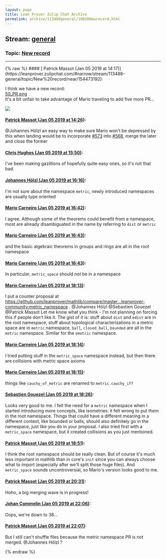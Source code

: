 ```yaml
---
layout: page
title: Lean Prover Zulip Chat Archive 
permalink: archive/113488general/10826Newrecord.html
---
```


## Stream: [general](https://leanprover-community.github.io/archive/113488general/index.html)
### Topic: [New record](https://leanprover-community.github.io/archive/113488general/10826Newrecord.html)

---

<base href="https://leanprover.zulipchat.com">
{% raw %}
#### [ Patrick Massot (Jan 05 2019 at 14:17)](https://leanprover.zulipchat.com/#narrow/stream/113488-general/topic/New%20record/near/154473192):
<p>I think we have a new record:<br>
<a href="/user_uploads/3121/J7QL1y-Fi-LLiwjUiJbZUq5J/50_PR.png" target="_blank" title="50_PR.png">50_PR.png</a> <br>
It's a bit unfair to take advantage of Mario traveling to add five more PR...</p>
<div class="message_inline_image"><a href="/user_uploads/3121/J7QL1y-Fi-LLiwjUiJbZUq5J/50_PR.png" target="_blank" title="50_PR.png"><img src="/user_uploads/3121/J7QL1y-Fi-LLiwjUiJbZUq5J/50_PR.png"></a></div>

#### [ Patrick Massot (Jan 05 2019 at 14:26)](https://leanprover.zulipchat.com/#narrow/stream/113488-general/topic/New%20record/near/154473468):
<p><span class="user-mention" data-user-id="110294">@Johannes Hölzl</span> an easy way to make sure Mario won't be depressed by this when landing  would be to  incorporate <a href="https://github.com/leanprover/mathlib/issues/573" target="_blank" title="https://github.com/leanprover/mathlib/issues/573">#573</a> into <a href="https://github.com/leanprover/mathlib/issues/568" target="_blank" title="https://github.com/leanprover/mathlib/issues/568">#568</a>, merge the later and close the former</p>

#### [ Chris Hughes (Jan 05 2019 at 15:50)](https://leanprover.zulipchat.com/#narrow/stream/113488-general/topic/New%20record/near/154475852):
<p>I've been making gazillions of hopefully quite easy ones, so it's not that bad.</p>

#### [ Johannes Hölzl (Jan 05 2019 at 16:16)](https://leanprover.zulipchat.com/#narrow/stream/113488-general/topic/New%20record/near/154476613):
<p>I'm not sure about the namespace <code>metric</code>, newly introduced namespaces are usually type oriented</p>

#### [ Mario Carneiro (Jan 05 2019 at 16:42)](https://leanprover.zulipchat.com/#narrow/stream/113488-general/topic/New%20record/near/154477440):
<p>I agree. Although some of the theorems could benefit from a namespace, most are already disambiguated in the name by referring to <code>dist</code> or <code>metric</code></p>

#### [ Mario Carneiro (Jan 05 2019 at 16:43)](https://leanprover.zulipchat.com/#narrow/stream/113488-general/topic/New%20record/near/154477453):
<p>and the basic algebraic theorems in groups and rings are all in the root namespace</p>

#### [ Mario Carneiro (Jan 05 2019 at 16:43)](https://leanprover.zulipchat.com/#narrow/stream/113488-general/topic/New%20record/near/154477455):
<p>In particular, <code>metric_space</code> should <em>not</em> be in a namespace</p>

#### [ Mario Carneiro (Jan 05 2019 at 18:13)](https://leanprover.zulipchat.com/#narrow/stream/113488-general/topic/New%20record/near/154480237):
<p>I put a counter proposal at <a href="https://github.com/leanprover/mathlib/compare/master...leanprover-community:metric_namespace" target="_blank" title="https://github.com/leanprover/mathlib/compare/master...leanprover-community:metric_namespace">https://github.com/leanprover/mathlib/compare/master...leanprover-community:metric_namespace</a> . <span class="user-mention" data-user-id="110294">@Johannes Hölzl</span> <span class="user-mention" data-user-id="110050">@Sebastien Gouezel</span> <span class="user-mention" data-user-id="110031">@Patrick Massot</span>  Let me know what you think - I'm not planning on forcing this if people don't like it. The gist of it is: stuff about <code>dist</code> and <code>edist</code> are in the root namespace, stuff about topological characterizations in a metric space are in <code>metric</code> namespace, <code>ball</code>, <code>closed_ball</code>, <code>bounded</code> are all in the <code>metric</code> namespace. Similar for the <code>emetric</code> namespace.</p>

#### [ Mario Carneiro (Jan 05 2019 at 18:14)](https://leanprover.zulipchat.com/#narrow/stream/113488-general/topic/New%20record/near/154480284):
<p>I tried putting stuff in the <code>metric_space</code> namespace instead, but then there are collisions with metric space axioms</p>

#### [ Mario Carneiro (Jan 05 2019 at 18:15)](https://leanprover.zulipchat.com/#narrow/stream/113488-general/topic/New%20record/near/154480297):
<p>things like <code>cauchy_of_metric</code> are renamed to <code>metric.cauchy_iff</code></p>

#### [ Sebastien Gouezel (Jan 05 2019 at 18:26)](https://leanprover.zulipchat.com/#narrow/stream/113488-general/topic/New%20record/near/154480731):
<p>Looks very good to me. I felt the need for a <code>metric</code> namespace when I started introducing more concepts, like isometries: it felt wrong to put them in the root namespace. Things that could have a different meaning in a different context, like bounded or balls, should also definitely go in the namespace, just like you do in your proposal. I also tried first with a <code>metric_space</code> namespace, but it created collisions as you just mentioned.</p>

#### [ Patrick Massot (Jan 05 2019 at 18:51)](https://leanprover.zulipchat.com/#narrow/stream/113488-general/topic/New%20record/near/154481527):
<p>I think the root namespace should be really clean. But of course it's much less important in mathlib than in core's <code>init</code> since you can always choose what to import (especially after we'll split those huge files). And <code>metric_space</code> sounds uncontroversial, so Mario's version looks good to me.</p>

#### [ Patrick Massot (Jan 05 2019 at 20:31)](https://leanprover.zulipchat.com/#narrow/stream/113488-general/topic/New%20record/near/154484507):
<p>Hoho, a big merging wave is in progress!</p>

#### [ Johan Commelin (Jan 05 2019 at 22:06)](https://leanprover.zulipchat.com/#narrow/stream/113488-general/topic/New%20record/near/154487485):
<p>Oops, we're down to 38...</p>

#### [ Patrick Massot (Jan 05 2019 at 22:07)](https://leanprover.zulipchat.com/#narrow/stream/113488-general/topic/New%20record/near/154487497):
<p>But I still can't shuffle files because the metric namespace PR is not merged. <span class="user-mention" data-user-id="110294">@Johannes Hölzl</span> ?</p>


{% endraw %}
